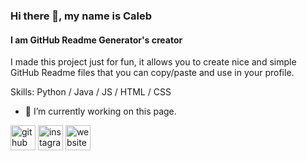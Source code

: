 ### Hi there 👋, my name is Caleb
#### I am GitHub Readme Generator's creator
I made this project just for fun, it allows you to create nice and simple GitHub Readme files that you can copy/paste and use in your profile.

Skills: Python / Java / JS / HTML / CSS

- 🔭 I’m currently working on this page. 


[<img src='https://cdn.jsdelivr.net/npm/simple-icons@3.0.1/icons/github.svg' alt='github' height='40'>](https://github.com/https://github.com/calebfelix)  [<img src='https://cdn.jsdelivr.net/npm/simple-icons@3.0.1/icons/instagram.svg' alt='instagram' height='40'>](https://www.instagram.com/cat10nn/)  [<img src='https://cdn.jsdelivr.net/npm/simple-icons@3.0.1/icons/icloud.svg' alt='website' height='40'>](https://calebfelix.github.io/)  

